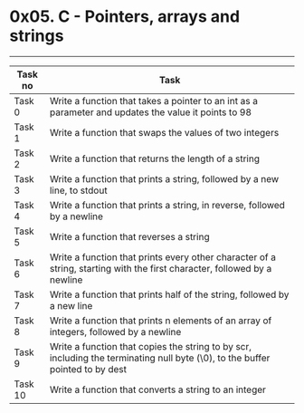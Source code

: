 # 0x05. C - Pointers, arrays and strings
---
|Task no|Task	|
|-------|-------|
|Task 0 |Write a function that takes a pointer to an int as a parameter and updates the value it points to 98|
|Task 1 |Write a function that swaps the values of two integers|
|Task 2 |Write a function that returns the length of a string|
|Task 3 |Write a function that prints a string, followed by a new line, to stdout|
|Task 4 |Write a function that prints a string, in reverse, followed by a newline|
|Task 5 |Write a function that reverses a string|
|Task 6 |Write a function that prints every other character of a string, starting with the first character, followed by a newline|
|Task 7 |Write a function that prints half of the string, followed by a new line|
|Task 8 |Write a function that prints n elements of an array of integers, followed by a newline|
|Task 9 |Write a function that copies the string to by scr, including the terminating null byte (\0), to the buffer pointed to by dest|
|Task 10|Write a function that converts a string to an integer|

